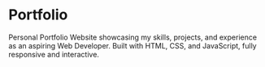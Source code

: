 # Portfolio

Personal Portfolio Website showcasing my skills, projects, and experience as an aspiring Web Developer. Built with HTML, CSS, and JavaScript, fully responsive and interactive.
